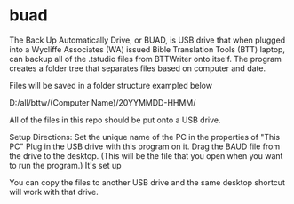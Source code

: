 # buad
The Back Up Automatically Drive, or BUAD, is USB drive that when plugged into a Wycliffe Associates (WA) issued Bible Translation Tools (BTT) laptop, can backup all of the .tstudio files from BTTWriter onto itself.  The program creates a folder tree that separates files based on computer and date.

Files will be saved in a folder structure exampled below

D:/all/bttw/(Computer Name)/20YYMMDD-HHMM/

All of the files in this repo should be put onto a USB drive.

Setup Directions:
Set the unique name of the PC in the properties of "This PC"
Plug in the USB drive with this program on it.
Drag the BAUD file from the drive to the desktop. (This will be the file that you open when you want to run the program.)
It's set up

You can copy the files to another USB drive and the same desktop shortcut will work with that drive.
